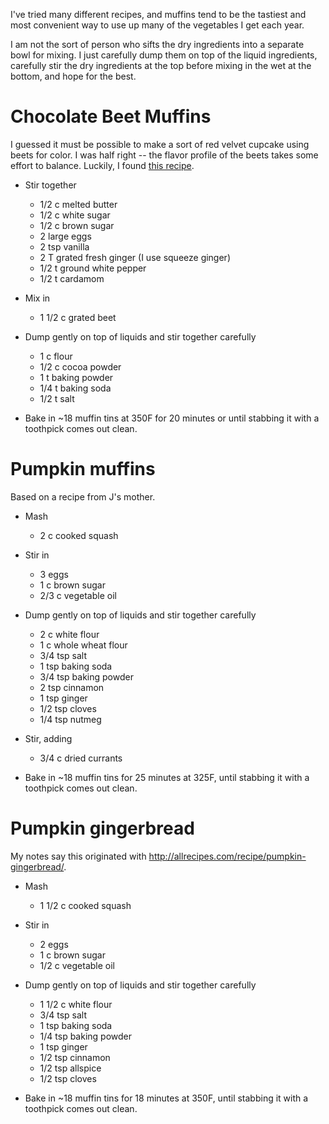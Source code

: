 I've tried many different recipes, and muffins tend to be the tastiest and most convenient way to use up many of the vegetables I get each year.

I am not the sort of person who sifts the dry ingredients into a separate bowl for mixing. I just carefully dump them on top of the liquid ingredients, carefully stir the dry ingredients at the top before mixing in the wet at the bottom, and hope for the best.

# Chocolate Beet Muffins
I guessed it must be possible to make a sort of red velvet cupcake using beets for color. I was half right --
the flavor profile of the beets takes some effort to balance. Luckily, I found [this recipe](https://thelunacafe.com/heavenly-chocolate-beet-tea-loaf/).

- Stir together
  - 1/2 c melted butter
  - 1/2 c white sugar
  - 1/2 c brown sugar
  - 2 large eggs
  - 2 tsp vanilla
  - 2 T grated fresh ginger (I use squeeze ginger)
  - 1/2 t ground white pepper
  - 1/2 t cardamom

- Mix in
  - 1 1/2 c grated beet

- Dump gently on top of liquids and stir together carefully
  - 1 c flour
  - 1/2 c cocoa powder
  - 1 t baking powder
  - 1/4 t baking soda
  - 1/2 t salt

- Bake in ~18 muffin tins at 350F for 20 minutes or until stabbing it with a toothpick comes out clean.

# Pumpkin muffins
Based on a recipe from J's mother.

- Mash
  - 2 c cooked squash
    
- Stir in
  - 3 eggs
  - 1 c brown sugar
  - 2/3 c vegetable oil
 
- Dump gently on top of liquids and stir together carefully
  - 2 c white flour
  - 1 c whole wheat flour
  - 3/4 tsp salt
  - 1 tsp baking soda
  - 3/4 tsp baking powder
  - 2 tsp cinnamon
  - 1 tsp ginger
  - 1/2 tsp cloves
  - 1/4 tsp nutmeg
 
- Stir, adding
  - 3/4 c dried currants
 
- Bake in ~18 muffin tins for 25 minutes at 325F, until stabbing it with a toothpick comes out clean.   

# Pumpkin gingerbread
My notes say this originated with http://allrecipes.com/recipe/pumpkin-gingerbread/.

- Mash
  - 1 1/2 c cooked squash
    
- Stir in
  - 2 eggs
  - 1 c brown sugar
  - 1/2 c vegetable oil
 
- Dump gently on top of liquids and stir together carefully
  - 1 1/2 c white flour
  - 3/4 tsp salt
  - 1 tsp baking soda
  - 1/4 tsp baking powder
  - 1 tsp ginger
  - 1/2 tsp cinnamon
  - 1/2 tsp allspice
  - 1/2 tsp cloves
 
- Bake in ~18 muffin tins for 18 minutes at 350F, until stabbing it with a toothpick comes out clean.



